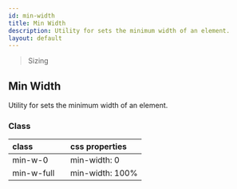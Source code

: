 ```yaml
---
id: min-width
title: Min Width
description: Utility for sets the minimum width of an element.
layout: default
---
```


> Sizing

## Min Width

Utility for sets the minimum width of an element.

### Class

| <span class="px-3 py-1 text-white bg-charcoal-100 rounded-full">class</span> | | <span class="px-3 py-1 text-white bg-charcoal-100 rounded-full">css properties</span> |
|:--|:--|:--|
| min-w-0 |  | min-width: 0 |
| min-w-full |  | min-width: 100% |
